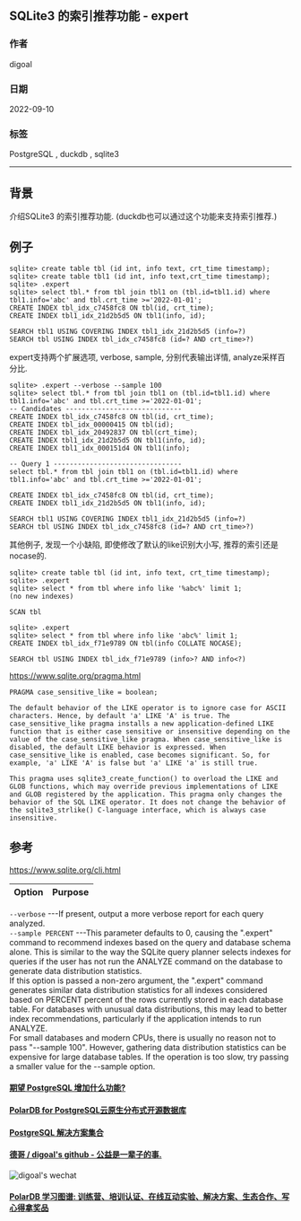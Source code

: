 ## SQLite3 的索引推荐功能 - expert      
                                      
### 作者                                      
digoal                         
                                      
### 日期                                      
2022-09-10                                      
                                      
### 标签                                      
PostgreSQL , duckdb , sqlite3        
                          
----                                      
                                      
## 背景    
  
介绍SQLite3 的索引推荐功能. (duckdb也可以通过这个功能来支持索引推荐.)   
  
## 例子  
  
```  
sqlite> create table tbl (id int, info text, crt_time timestamp);  
sqlite> create table tbl1 (id int, info text,crt_time timestamp);  
sqlite> .expert  
sqlite> select tbl.* from tbl join tbl1 on (tbl.id=tbl1.id) where tbl1.info='abc' and tbl.crt_time >='2022-01-01';  
CREATE INDEX tbl_idx_c7458fc8 ON tbl(id, crt_time);  
CREATE INDEX tbl1_idx_21d2b5d5 ON tbl1(info, id);  
  
SEARCH tbl1 USING COVERING INDEX tbl1_idx_21d2b5d5 (info=?)  
SEARCH tbl USING INDEX tbl_idx_c7458fc8 (id=? AND crt_time>?)  
```  
  
expert支持两个扩展选项, verbose, sample, 分别代表输出详情, analyze采样百分比.   
  
```  
sqlite> .expert --verbose --sample 100  
sqlite> select tbl.* from tbl join tbl1 on (tbl.id=tbl1.id) where tbl1.info='abc' and tbl.crt_time >='2022-01-01';  
-- Candidates -----------------------------  
CREATE INDEX tbl_idx_c7458fc8 ON tbl(id, crt_time);  
CREATE INDEX tbl_idx_00000415 ON tbl(id);  
CREATE INDEX tbl_idx_20492837 ON tbl(crt_time);  
CREATE INDEX tbl1_idx_21d2b5d5 ON tbl1(info, id);  
CREATE INDEX tbl1_idx_000151d4 ON tbl1(info);  
  
-- Query 1 --------------------------------  
select tbl.* from tbl join tbl1 on (tbl.id=tbl1.id) where tbl1.info='abc' and tbl.crt_time >='2022-01-01';  
  
CREATE INDEX tbl_idx_c7458fc8 ON tbl(id, crt_time);  
CREATE INDEX tbl1_idx_21d2b5d5 ON tbl1(info, id);  
  
SEARCH tbl1 USING COVERING INDEX tbl1_idx_21d2b5d5 (info=?)  
SEARCH tbl USING INDEX tbl_idx_c7458fc8 (id=? AND crt_time>?)  
```  
  
其他例子, 发现一个小缺陷, 即使修改了默认的like识别大小写, 推荐的索引还是nocase的.    
  
```  
sqlite> create table tbl (id int, info text, crt_time timestamp);  
sqlite> .expert  
sqlite> select * from tbl where info like '%abc%' limit 1;  
(no new indexes)  
  
SCAN tbl  
  
sqlite> .expert  
sqlite> select * from tbl where info like 'abc%' limit 1;  
CREATE INDEX tbl_idx_f71e9789 ON tbl(info COLLATE NOCASE);  
  
SEARCH tbl USING INDEX tbl_idx_f71e9789 (info>? AND info<?)  
```  
  
https://www.sqlite.org/pragma.html  
  
```  
PRAGMA case_sensitive_like = boolean;  
  
The default behavior of the LIKE operator is to ignore case for ASCII characters. Hence, by default 'a' LIKE 'A' is true. The case_sensitive_like pragma installs a new application-defined LIKE function that is either case sensitive or insensitive depending on the value of the case_sensitive_like pragma. When case_sensitive_like is disabled, the default LIKE behavior is expressed. When case_sensitive_like is enabled, case becomes significant. So, for example, 'a' LIKE 'A' is false but 'a' LIKE 'a' is still true.  
  
This pragma uses sqlite3_create_function() to overload the LIKE and GLOB functions, which may override previous implementations of LIKE and GLOB registered by the application. This pragma only changes the behavior of the SQL LIKE operator. It does not change the behavior of the sqlite3_strlike() C-language interface, which is always case insensitive.  
```  
  
## 参考  
https://www.sqlite.org/cli.html  
  
Option	|Purpose  
---|---  
`‑‑verbose`	---If present, output a more verbose report for each query analyzed.  
`‑‑sample PERCENT`	---This parameter defaults to 0, causing the ".expert" command to recommend indexes based on the query and database schema alone. This is similar to the way the SQLite query planner selects indexes for queries if the user has not run the ANALYZE command on the database to generate data distribution statistics. </br> If this option is passed a non-zero argument, the ".expert" command generates similar data distribution statistics for all indexes considered based on PERCENT percent of the rows currently stored in each database table. For databases with unusual data distributions, this may lead to better index recommendations, particularly if the application intends to run ANALYZE. </br> For small databases and modern CPUs, there is usually no reason not to pass "--sample 100". However, gathering data distribution statistics can be expensive for large database tables. If the operation is too slow, try passing a smaller value for the --sample option.  
  
  
  
#### [期望 PostgreSQL 增加什么功能?](https://github.com/digoal/blog/issues/76 "269ac3d1c492e938c0191101c7238216")
  
  
#### [PolarDB for PostgreSQL云原生分布式开源数据库](https://github.com/ApsaraDB/PolarDB-for-PostgreSQL "57258f76c37864c6e6d23383d05714ea")
  
  
#### [PostgreSQL 解决方案集合](https://yq.aliyun.com/topic/118 "40cff096e9ed7122c512b35d8561d9c8")
  
  
#### [德哥 / digoal's github - 公益是一辈子的事.](https://github.com/digoal/blog/blob/master/README.md "22709685feb7cab07d30f30387f0a9ae")
  
  
![digoal's wechat](../pic/digoal_weixin.jpg "f7ad92eeba24523fd47a6e1a0e691b59")
  
  
#### [PolarDB 学习图谱: 训练营、培训认证、在线互动实验、解决方案、生态合作、写心得拿奖品](https://www.aliyun.com/database/openpolardb/activity "8642f60e04ed0c814bf9cb9677976bd4")
  

